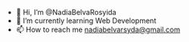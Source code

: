 - 👋 Hi, I’m @NadiaBelvaRosyida
- 🌱 I’m currently learning Web Development
- 📫 How to reach me nadiabelvarsyda@gmail.com

<!---
NadiaBelvaRosyida/NadiaBelvaRosyida is a ✨ special ✨ repository because its `README.md` (this file) appears on your GitHub profile.
You can click the Preview link to take a look at your changes.
--->

